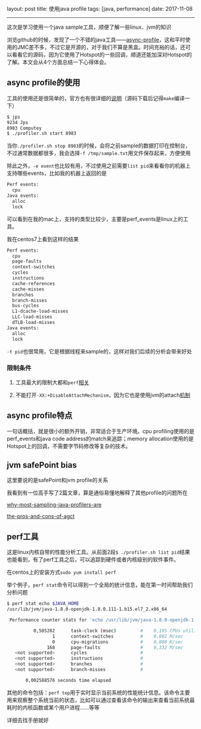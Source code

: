 layout: post
title: 使用java profile 
tags: [java, performance]
date: 2017-11-08

---
这次是学习使用一个java sample工具，顺便了解一些linux、jvm的知识
<!--more-->
浏览github的时候，发现了一个不错的java工具——[async-profile](https://github.com/jvm-profiling-tools/async-profiler)，这和平时使用的JMC差不多，不过它是开源的，对于我们不算是黑盒。时间充裕的话，还可以看看它的源码，因为它使用了Hotspot的一些回调，顺道还能加深对Hotspot的了解。本文会从4个方面总结一下心得体会。

## async profile的使用

工具的使用还是很简单的，官方也有很详细的[说明](https://github.com/jvm-profiling-tools/async-profiler#profiler-options)（源码下载后记得`make`编译一下）

```sh
$ jps
9234 Jps
8983 Computey
$ ./profiler.sh start 8983
```

当你`./profiler.sh stop 8983`的时候，会将之前sample的数据打印在控制台，不过通常数据都很多，我会选择`-f /tmp/sample.txt`用文件保存起来，方便使用

除此之外，`-e event`也比较有用，不过使用之前需要`list pid`来看看你的机器上支持哪些events，比如我的机器上返回的是

```sh
Perf events:
  cpu
Java events:
  alloc
  lock
```

可以看到在我的mac上，支持的类型比较少，主要是perf_events是linux上的工具。

我在centos7上看到这样的结果

```sh
Perf events:
  cpu
  page-faults
  context-switches
  cycles
  instructions
  cache-references
  cache-misses
  branches
  branch-misses
  bus-cycles
  L1-dcache-load-misses
  LLC-load-misses
  dTLB-load-misses
Java events:
  alloc
  lock
```

`-t pid`也很常用，它是根据线程来sample的，这样对我们后续的分析会带来好处

### 限制条件

1. 工具最大的限制大都和`perf`[相关](https://github.com/jvm-profiling-tools/async-profiler#restrictionslimitations) 

2. 不能打开`-XX:+DisableAttachMechanism`，因为它也是使用jvm的attach[机制](http://lovestblog.cn/blog/2014/06/18/jvm-attach/)

## async profile特点

一句话概括，就是很小的额外开销，非常适合于生产环境。cpu profiling使用的是perf_events和java code address的match来追踪；memory allocation使用的是Hotspot上的回调，不需要字节码修改等复杂的技术。

## jvm safePoint bias

这里要说的是safePoint和jvm profile的关系

我看到有一位高手写了2篇文章，算是通俗易懂地解释了其他profile的问题所在

[why-most-sampling-java-profilers-are](http://psy-lob-saw.blogspot.ru/2016/02/why-most-sampling-java-profilers-are.html)

[the-pros-and-cons-of-agct](http://psy-lob-saw.blogspot.co.za/2016/06/the-pros-and-cons-of-agct.html)

## perf工具

这是linux内核自带的性能分析工具。从前面2段`$ ./profiler.sh list pid`结果也能看到，有了perf工具之后，可以追踪到硬件或者内核级别的软件事件。

在centos上的安装方式`sudo yum install perf`

举个例子，`perf stat`命令可以得到一个全局的统计信息，能在第一时间帮助我们分析问题

```sh
$ perf stat echo $JAVA_HOME
/usr/lib/jvm/java-1.8.0-openjdk-1.8.0.111-1.b15.el7_2.x86_64

 Performance counter stats for 'echo /usr/lib/jvm/java-1.8.0-openjdk-1.8.0.111-1.b15.el7_2.x86_64':

          0,505282      task-clock (msec)         #    0,195 CPUs utilized          CPU 利用率，该值高，说明程序的多数时间花费在 CPU 计算上而非 IO
                 1      context-switches          #    0,002 M/sec                  进程切换次数，记录了程序运行过程中发生了多少次进程切换，频繁的进程切换是应该避免的
                 0      cpu-migrations            #    0,000 K/sec                  表示进程运行过程中发生了多少次 CPU 迁移，即被调度器从一个 CPU 转移到另外一个 CPU 上运行
               168      page-faults               #    0,332 M/sec                  
   <not supported>      cycles                    #                                 处理器时钟，一条机器指令可能需要多个 cycles 
   <not supported>      instructions              #                                 机器指令数目 
   <not supported>      branches                  #                                  
   <not supported>      branch-misses             #                                  

       0,002588576 seconds time elapsed
```

其他的命令包括：`perf top`用于实时显示当前系统的性能统计信息。该命令主要用来观察整个系统当前的状态，比如可以通过查看该命令的输出来查看当前系统最耗时的内核函数或某个用户进程......等等

详细去找手册就好
